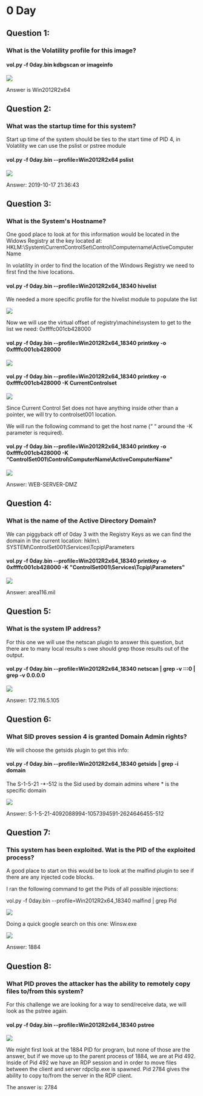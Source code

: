 # 0 Day

## Question 1:

### What is the Volatility profile for this image?

#### vol.py -f 0day.bin kdbgscan or imageinfo

![](<../.gitbook/assets/image (19) (1).png>)

Answer is Win2012R2x64

## Question 2:

### What was the startup time for this system?

Start up time of the system should be ties to the start time of PID 4, in Volatility we can use the pslist or pstree module

#### vol.py -f 0day.bin --profile=Win2012R2x64 pslist

![](<../.gitbook/assets/image (8).png>)

Answer: 2019-10-17 21:36:43

## Question 3:

### What is the System's Hostname?

One good place to look at for this information would be located in the Widows Registry at the key located at: HKLM:\System\CurrentControlSet\Control\Computername\ActiveComputerName

In volatility in order to find the location of the Windows Registry we need to first find the hive locations.

#### vol.py -f 0day.bin --profile=Win2012R2x64\_18340 hivelist

We needed a more specific profile for the hivelist module to populate the list

![](<../.gitbook/assets/image (18) (1).png>)

Now we will use the virtual offset of registry\machine\system to get to the list we need: 0xffffc001cb428000

#### vol.py -f 0day.bin --profile=Win2012R2x64\_18340 printkey -o 0xffffc001cb428000

![](<../.gitbook/assets/image (23) (1).png>)

#### vol.py -f 0day.bin --profile=Win2012R2x64\_18340 printkey -o 0xffffc001cb428000 -K CurrentControlset

![](<../.gitbook/assets/image (30) (1).png>)

Since Current Control Set does not have anything inside other than a pointer, we will try to controlset001 location.

We will run the following command to get the host name (“ “ around the -K parameter is required).

#### vol.py -f 0day.bin --profile=Win2012R2x64\_18340 printkey -o 0xffffc001cb428000 -K “ControlSet001\Control\ComputerName\ActiveComputerName"

![](<../.gitbook/assets/image (9).png>)

Answer: WEB-SERVER-DMZ

## Question 4:

### What is the name of the Active Directory Domain?

We can piggyback off of 0day 3 with the Registry Keys as we can find the domain in the current location: hklm:\ SYSTEM\ControlSet001\Services\Tcpip\Parameters

#### vol.py -f 0day.bin --profile=Win2012R2x64\_18340 printkey -o 0xffffc001cb428000 -K "ControlSet001\Services\Tcpip\Parameters"

![](<../.gitbook/assets/image (6).png>)

Answer: area116.mil

## Question 5:

### What is the system IP address?

For this one we will use the netscan plugin to answer this question, but there are to many local results s owe should grep those results out of the output.&#x20;

#### vol.py -f 0day.bin --profile=Win2012R2x64\_18340 netscan | grep -v :::0 | grep -v 0.0.0.0

![](<../.gitbook/assets/image (4).png>)

Answer: 172.116.5.105

## Question 6:

### What SID proves session 4 is granted Domain Admin rights?

We will choose the getsids plugin to get this info:&#x20;

#### vol.py -f 0day.bin --profile=Win2012R2x64\_18340 getsids | grep -i domain

The S-1-5-21 -\*-512 is the Sid used by domain admins where \* is the specific domain

![](<../.gitbook/assets/image (10) (1).png>)

Answer: S-1-5-21-4092088994-1057394591-2624646455-512

## Question 7:

### This system has been exploited. Wat is the PID of the exploited process?

A good place to start on this would be to look at the malfind plugin to see if there are any injected code blocks.

I ran the following command to get the Pids of all possible injections:&#x20;

vol.py -f 0day.bin --profile=Win2012R2x64\_18340 malfind | grep Pid

![](<../.gitbook/assets/image (20).png>)

Doing a quick google search on this one: Winsw.exe

![](<../.gitbook/assets/image (5).png>)

Answer: 1884

## Question 8:

### What PID proves the attacker has the ability to remotely copy files to/from this system?

For this challenge we are looking for a way to send/receive data, we will look as the pstree again.

#### vol.py -f 0day.bin --profile=Win2012R2x64\_18340 pstree

![](<../.gitbook/assets/image (32) (1).png>)

We might first look at the 1884 PID for program, but none of those are the answer, but if we move up to the parent process of 1884, we are at Pid 492. Inside of Pid 492 we have an RDP session and in order to move files between the client and server rdpclip.exe is spawned. Pid 2784 gives the ability to copy to/from the server in the RDP client.

&#x20;The answer is: 2784

